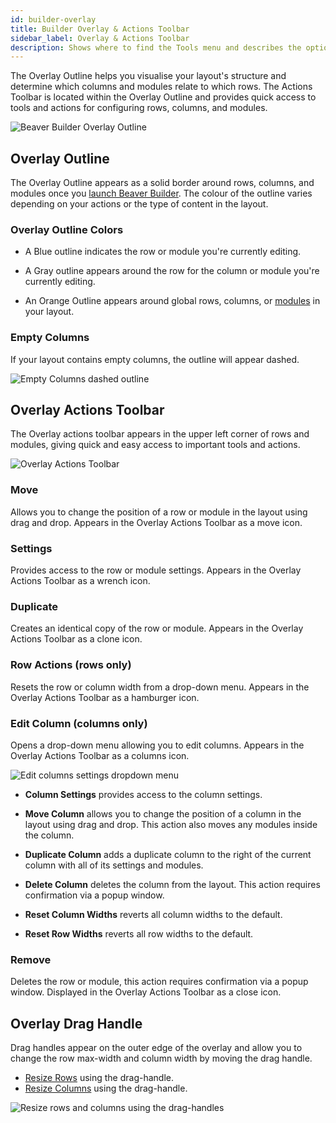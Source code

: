 ```yaml
---
id: builder-overlay
title: Builder Overlay & Actions Toolbar
sidebar_label: Overlay & Actions Toolbar
description: Shows where to find the Tools menu and describes the options there.
---
```


The Overlay Outline helps you visualise your layout's structure and determine which columns and modules relate to which rows. The Actions Toolbar is located within the Overlay Outline and provides quick access to tools and actions for configuring rows, columns, and modules.

![Beaver Builder Overlay Outline](/img/beaver-builder/user-interface--builder-overlay--1.jpg)

## Overlay Outline

The Overlay Outline appears as a solid border around rows, columns, and modules once you [launch Beaver Builder](getting-started/launch-builder.md). The colour of the outline varies depending on your actions or the type of content in the layout. 

### Overlay Outline Colors

* A Blue outline indicates the row or module you're currently editing.

* A Gray outline appears around the row for the column or module you're currently editing.

* An Orange Outline appears around global rows, columns, or [modules](modules/saved-modules.md#global-saved-module) in your layout.

### Empty Columns

If your layout contains empty columns, the outline will appear dashed.

![Empty Columns dashed outline](/img/beaver-builder/user-interface--builder-overlay--2.jpg)


## Overlay Actions Toolbar

The Overlay actions toolbar appears in the upper left corner of rows and modules, giving quick and easy access to important tools and actions.

![Overlay Actions Toolbar](/img/beaver-builder/user-interface--builder-overlay--3.jpg)

### Move

Allows you to change the position of a row or module in the layout using drag and drop. Appears in the Overlay Actions Toolbar as a move <i className="fas fa-arrows-alt"></i> icon.

### Settings

Provides access to the row or module settings. Appears in the Overlay Actions Toolbar as a wrench <i className="fas fa-wrench"></i> icon.

### Duplicate

Creates an identical copy of the row or module. Appears in the Overlay Actions Toolbar as a clone <i className="fas fa-clone"></i> icon.

### Row Actions (rows only)

Resets the row or column width from a drop-down menu. Appears in the Overlay Actions Toolbar as a hamburger <i className="fas fa-bars"></i> icon.

### Edit Column (columns only)

Opens a drop-down menu allowing you to edit columns. Appears in the Overlay Actions Toolbar as a columns <i className="fas fa-columns"></i> icon.  

![Edit columns settings dropdown menu](/img/beaver-builder/user-interface--builder-overlay--4.jpg)
  
* **Column Settings** provides access to the column settings.

* **Move Column** allows you to change the position of a column in the layout using drag and drop. This action also moves any modules inside the column.

* **Duplicate Column** adds a duplicate column to the right of the current column with all of its settings and modules.

* **Delete Column** deletes the column from the layout. This action requires confirmation via a popup window.

* **Reset Column Widths** reverts all column widths to the default.

* **Reset Row Widths** reverts all row widths to the default.

### Remove

Deletes the row or module, this action requires confirmation via a popup window. Displayed in the Overlay Actions Toolbar as a close <i className="fas fa-times"></i> icon.

## Overlay Drag Handle

Drag handles appear on the outer edge of the overlay and allow you to change the row max-width and column width by moving the drag handle.

* [Resize Rows](rows/index.md#resize-rows) using the drag-handle.
* [Resize Columns](columns/index.md#resize-columns) using the drag-handle.

![Resize rows and columns using the drag-handles](/img/beaver-builder/user-interface--builder-overlay--5.jpg)
